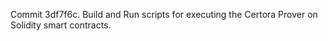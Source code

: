 Commit 3df7f6c.                    Build and Run scripts for executing the Certora Prover on Solidity smart contracts.